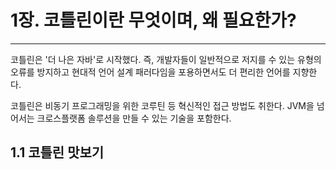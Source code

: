 # 1장. 코틀린이란 무엇이며, 왜 필요한가?

---
코틀린은 '더 나은 자바'로 시작했다. 즉, 개발자들이 일반적으로 저지를 수 있는 유형의 오류를 방지하고 현대적 언어 설계 패러다임을 포용하면서도 더 편리한 언어를 지향한다. 

코틀린은 비동기 프로그래밍을 위한 코루틴 등 혁신적인 접근 방법도 취한다. JVM을 넘어서는 크로스플랫폼 솔루션을 만들 수 있는 기술을 포함한다. 

## 1.1 코틀린 맛보기
